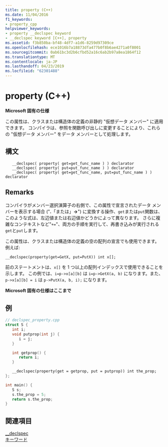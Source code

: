 ```yaml
---
title: property (C++)
ms.date: 11/04/2016
f1_keywords:
- property_cpp
helpviewer_keywords:
- property __declspec keyword
- __declspec keyword [C++], property
ms.assetid: f3b850ba-bf48-4df7-a1d6-8259d97309ce
ms.openlocfilehash: ece1016b7a18873dfa477b0f8b6ae4271a0f8001
ms.sourcegitcommit: 0ab61bc3d2b6cfbd52a16c6ab2b97a8ea1864f12
ms.translationtype: MT
ms.contentlocale: ja-JP
ms.lasthandoff: 04/23/2019
ms.locfileid: "62301488"
---
```

# <a name="property-c"></a>property (C++)

**Microsoft 固有の仕様**

この属性は、クラスまたは構造体の定義の非静的 "仮想データ メンバー" に適用できます。 コンパイラは、参照を関数呼び出しに変更することにより、これらの "仮想データ メンバー" をデータ メンバーとして処理します。

## <a name="syntax"></a>構文

```
   __declspec( property( get=get_func_name ) ) declarator
   __declspec( property( put=put_func_name ) ) declarator
   __declspec( property( get=get_func_name, put=put_func_name ) ) declarator
```

## <a name="remarks"></a>Remarks

コンパイラがメンバー選択演算子の右側で、この属性で宣言されたデータ メンバーを表示する場合 ("**.**「または」**->**") に変換する操作、`get`または`put`関数は、このような式は、左辺値または右辺値かどうかによって異なります。 さらに複雑なコンテキストなど"`+=`"、両方の手順を実行して、再書き込みが実行される`get`と`put`します。

この属性は、クラスまたは構造体の定義の空の配列の宣言でも使用できます。 例えば:

```cpp
__declspec(property(get=GetX, put=PutX)) int x[];
```

前のステートメントは、`x[]` を 1 つ以上の配列インデックスで使用できることを示します。 この例では、`i=p->x[a][b]` は `i=p->GetX(a, b)` になります。また、`p->x[a][b] = i` は `p->PutX(a, b, i);` になります。

**Microsoft 固有の仕様はここまで**

## <a name="example"></a>例

```cpp
// declspec_property.cpp
struct S {
   int i;
   void putprop(int j) {
      i = j;
   }

   int getprop() {
      return i;
   }

   __declspec(property(get = getprop, put = putprop)) int the_prop;
};

int main() {
   S s;
   s.the_prop = 5;
   return s.the_prop;
}
```

## <a name="see-also"></a>関連項目

[__declspec](../cpp/declspec.md)<br/>
[キーワード](../cpp/keywords-cpp.md)